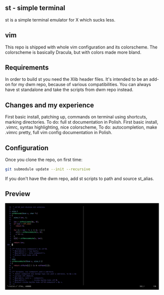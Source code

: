 st - simple terminal
--------------------
st is a simple terminal emulator for X which sucks less.

vim
---
This repo is shipped with whole vim configuration and its colorscheme.
The colorscheme is basically Dracula, but with colors made more bland.

Requirements
------------
In order to build st you need the Xlib header files.
It's intended to be an add-on for my dwm repo, because of various
compatibilities. You can always have st standalone and take the scripts
from dwm repo instead.

Changes and my experience
-------------------------
First basic install, patching up, commands on terminal using shortcuts,
marking directories. To do: full st documentation in Polish.
First basic install, .vimrc, syntax highlighting, nice colorscheme,
To do: autocompletion, make .vimrc pretty, full vim config documentation
in Polish.

Configuration
-------------
Once you clone the repo, on first time:
```bash
git submodule update --init --recursive
```
If you don't have the dwm repo, add st scripts to path and source st\_alias.

Preview
-------
![vim](patch/preview/vim.jpg)
